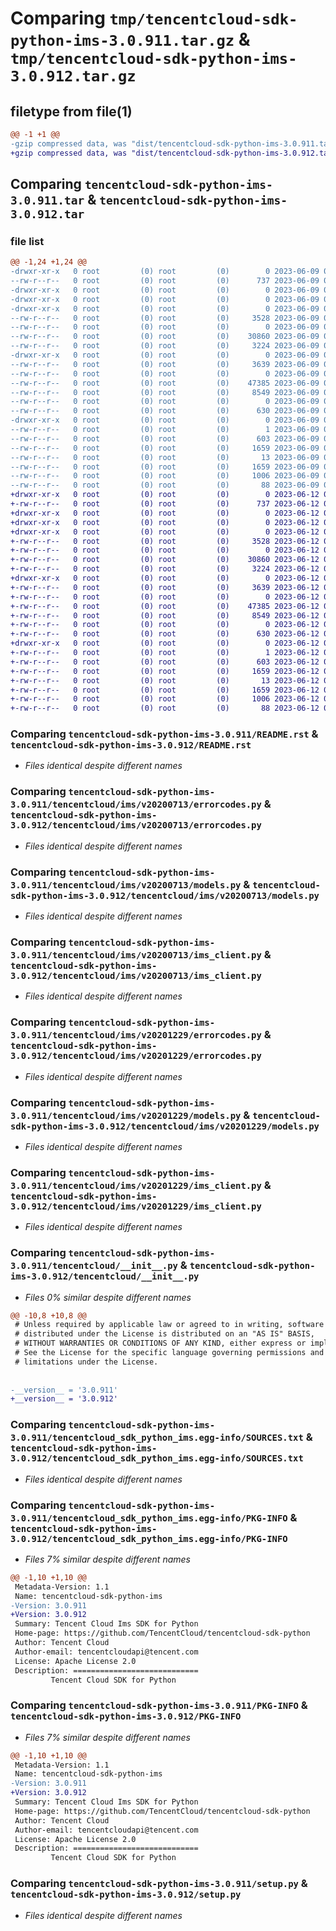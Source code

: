 # Comparing `tmp/tencentcloud-sdk-python-ims-3.0.911.tar.gz` & `tmp/tencentcloud-sdk-python-ims-3.0.912.tar.gz`

## filetype from file(1)

```diff
@@ -1 +1 @@
-gzip compressed data, was "dist/tencentcloud-sdk-python-ims-3.0.911.tar", last modified: Fri Jun  9 02:21:11 2023, max compression
+gzip compressed data, was "dist/tencentcloud-sdk-python-ims-3.0.912.tar", last modified: Mon Jun 12 03:05:43 2023, max compression
```

## Comparing `tencentcloud-sdk-python-ims-3.0.911.tar` & `tencentcloud-sdk-python-ims-3.0.912.tar`

### file list

```diff
@@ -1,24 +1,24 @@
-drwxr-xr-x   0 root         (0) root         (0)        0 2023-06-09 02:21:11.000000 tencentcloud-sdk-python-ims-3.0.911/
--rw-r--r--   0 root         (0) root         (0)      737 2023-06-09 02:21:11.000000 tencentcloud-sdk-python-ims-3.0.911/README.rst
-drwxr-xr-x   0 root         (0) root         (0)        0 2023-06-09 02:21:11.000000 tencentcloud-sdk-python-ims-3.0.911/tencentcloud/
-drwxr-xr-x   0 root         (0) root         (0)        0 2023-06-09 02:21:11.000000 tencentcloud-sdk-python-ims-3.0.911/tencentcloud/ims/
-drwxr-xr-x   0 root         (0) root         (0)        0 2023-06-09 02:21:11.000000 tencentcloud-sdk-python-ims-3.0.911/tencentcloud/ims/v20200713/
--rw-r--r--   0 root         (0) root         (0)     3528 2023-06-09 02:21:11.000000 tencentcloud-sdk-python-ims-3.0.911/tencentcloud/ims/v20200713/errorcodes.py
--rw-r--r--   0 root         (0) root         (0)        0 2023-06-09 02:21:11.000000 tencentcloud-sdk-python-ims-3.0.911/tencentcloud/ims/v20200713/__init__.py
--rw-r--r--   0 root         (0) root         (0)    30860 2023-06-09 02:21:11.000000 tencentcloud-sdk-python-ims-3.0.911/tencentcloud/ims/v20200713/models.py
--rw-r--r--   0 root         (0) root         (0)     3224 2023-06-09 02:21:11.000000 tencentcloud-sdk-python-ims-3.0.911/tencentcloud/ims/v20200713/ims_client.py
-drwxr-xr-x   0 root         (0) root         (0)        0 2023-06-09 02:21:11.000000 tencentcloud-sdk-python-ims-3.0.911/tencentcloud/ims/v20201229/
--rw-r--r--   0 root         (0) root         (0)     3639 2023-06-09 02:21:11.000000 tencentcloud-sdk-python-ims-3.0.911/tencentcloud/ims/v20201229/errorcodes.py
--rw-r--r--   0 root         (0) root         (0)        0 2023-06-09 02:21:11.000000 tencentcloud-sdk-python-ims-3.0.911/tencentcloud/ims/v20201229/__init__.py
--rw-r--r--   0 root         (0) root         (0)    47385 2023-06-09 02:21:11.000000 tencentcloud-sdk-python-ims-3.0.911/tencentcloud/ims/v20201229/models.py
--rw-r--r--   0 root         (0) root         (0)     8549 2023-06-09 02:21:11.000000 tencentcloud-sdk-python-ims-3.0.911/tencentcloud/ims/v20201229/ims_client.py
--rw-r--r--   0 root         (0) root         (0)        0 2023-06-09 02:21:11.000000 tencentcloud-sdk-python-ims-3.0.911/tencentcloud/ims/__init__.py
--rw-r--r--   0 root         (0) root         (0)      630 2023-06-09 02:21:11.000000 tencentcloud-sdk-python-ims-3.0.911/tencentcloud/__init__.py
-drwxr-xr-x   0 root         (0) root         (0)        0 2023-06-09 02:21:11.000000 tencentcloud-sdk-python-ims-3.0.911/tencentcloud_sdk_python_ims.egg-info/
--rw-r--r--   0 root         (0) root         (0)        1 2023-06-09 02:21:11.000000 tencentcloud-sdk-python-ims-3.0.911/tencentcloud_sdk_python_ims.egg-info/dependency_links.txt
--rw-r--r--   0 root         (0) root         (0)      603 2023-06-09 02:21:11.000000 tencentcloud-sdk-python-ims-3.0.911/tencentcloud_sdk_python_ims.egg-info/SOURCES.txt
--rw-r--r--   0 root         (0) root         (0)     1659 2023-06-09 02:21:11.000000 tencentcloud-sdk-python-ims-3.0.911/tencentcloud_sdk_python_ims.egg-info/PKG-INFO
--rw-r--r--   0 root         (0) root         (0)       13 2023-06-09 02:21:11.000000 tencentcloud-sdk-python-ims-3.0.911/tencentcloud_sdk_python_ims.egg-info/top_level.txt
--rw-r--r--   0 root         (0) root         (0)     1659 2023-06-09 02:21:11.000000 tencentcloud-sdk-python-ims-3.0.911/PKG-INFO
--rw-r--r--   0 root         (0) root         (0)     1006 2023-06-09 02:21:11.000000 tencentcloud-sdk-python-ims-3.0.911/setup.py
--rw-r--r--   0 root         (0) root         (0)       88 2023-06-09 02:21:11.000000 tencentcloud-sdk-python-ims-3.0.911/setup.cfg
+drwxr-xr-x   0 root         (0) root         (0)        0 2023-06-12 03:05:43.000000 tencentcloud-sdk-python-ims-3.0.912/
+-rw-r--r--   0 root         (0) root         (0)      737 2023-06-12 03:05:43.000000 tencentcloud-sdk-python-ims-3.0.912/README.rst
+drwxr-xr-x   0 root         (0) root         (0)        0 2023-06-12 03:05:43.000000 tencentcloud-sdk-python-ims-3.0.912/tencentcloud/
+drwxr-xr-x   0 root         (0) root         (0)        0 2023-06-12 03:05:43.000000 tencentcloud-sdk-python-ims-3.0.912/tencentcloud/ims/
+drwxr-xr-x   0 root         (0) root         (0)        0 2023-06-12 03:05:43.000000 tencentcloud-sdk-python-ims-3.0.912/tencentcloud/ims/v20200713/
+-rw-r--r--   0 root         (0) root         (0)     3528 2023-06-12 03:05:43.000000 tencentcloud-sdk-python-ims-3.0.912/tencentcloud/ims/v20200713/errorcodes.py
+-rw-r--r--   0 root         (0) root         (0)        0 2023-06-12 03:05:43.000000 tencentcloud-sdk-python-ims-3.0.912/tencentcloud/ims/v20200713/__init__.py
+-rw-r--r--   0 root         (0) root         (0)    30860 2023-06-12 03:05:43.000000 tencentcloud-sdk-python-ims-3.0.912/tencentcloud/ims/v20200713/models.py
+-rw-r--r--   0 root         (0) root         (0)     3224 2023-06-12 03:05:43.000000 tencentcloud-sdk-python-ims-3.0.912/tencentcloud/ims/v20200713/ims_client.py
+drwxr-xr-x   0 root         (0) root         (0)        0 2023-06-12 03:05:43.000000 tencentcloud-sdk-python-ims-3.0.912/tencentcloud/ims/v20201229/
+-rw-r--r--   0 root         (0) root         (0)     3639 2023-06-12 03:05:43.000000 tencentcloud-sdk-python-ims-3.0.912/tencentcloud/ims/v20201229/errorcodes.py
+-rw-r--r--   0 root         (0) root         (0)        0 2023-06-12 03:05:43.000000 tencentcloud-sdk-python-ims-3.0.912/tencentcloud/ims/v20201229/__init__.py
+-rw-r--r--   0 root         (0) root         (0)    47385 2023-06-12 03:05:43.000000 tencentcloud-sdk-python-ims-3.0.912/tencentcloud/ims/v20201229/models.py
+-rw-r--r--   0 root         (0) root         (0)     8549 2023-06-12 03:05:43.000000 tencentcloud-sdk-python-ims-3.0.912/tencentcloud/ims/v20201229/ims_client.py
+-rw-r--r--   0 root         (0) root         (0)        0 2023-06-12 03:05:43.000000 tencentcloud-sdk-python-ims-3.0.912/tencentcloud/ims/__init__.py
+-rw-r--r--   0 root         (0) root         (0)      630 2023-06-12 03:05:43.000000 tencentcloud-sdk-python-ims-3.0.912/tencentcloud/__init__.py
+drwxr-xr-x   0 root         (0) root         (0)        0 2023-06-12 03:05:43.000000 tencentcloud-sdk-python-ims-3.0.912/tencentcloud_sdk_python_ims.egg-info/
+-rw-r--r--   0 root         (0) root         (0)        1 2023-06-12 03:05:43.000000 tencentcloud-sdk-python-ims-3.0.912/tencentcloud_sdk_python_ims.egg-info/dependency_links.txt
+-rw-r--r--   0 root         (0) root         (0)      603 2023-06-12 03:05:43.000000 tencentcloud-sdk-python-ims-3.0.912/tencentcloud_sdk_python_ims.egg-info/SOURCES.txt
+-rw-r--r--   0 root         (0) root         (0)     1659 2023-06-12 03:05:43.000000 tencentcloud-sdk-python-ims-3.0.912/tencentcloud_sdk_python_ims.egg-info/PKG-INFO
+-rw-r--r--   0 root         (0) root         (0)       13 2023-06-12 03:05:43.000000 tencentcloud-sdk-python-ims-3.0.912/tencentcloud_sdk_python_ims.egg-info/top_level.txt
+-rw-r--r--   0 root         (0) root         (0)     1659 2023-06-12 03:05:43.000000 tencentcloud-sdk-python-ims-3.0.912/PKG-INFO
+-rw-r--r--   0 root         (0) root         (0)     1006 2023-06-12 03:05:43.000000 tencentcloud-sdk-python-ims-3.0.912/setup.py
+-rw-r--r--   0 root         (0) root         (0)       88 2023-06-12 03:05:43.000000 tencentcloud-sdk-python-ims-3.0.912/setup.cfg
```

### Comparing `tencentcloud-sdk-python-ims-3.0.911/README.rst` & `tencentcloud-sdk-python-ims-3.0.912/README.rst`

 * *Files identical despite different names*

### Comparing `tencentcloud-sdk-python-ims-3.0.911/tencentcloud/ims/v20200713/errorcodes.py` & `tencentcloud-sdk-python-ims-3.0.912/tencentcloud/ims/v20200713/errorcodes.py`

 * *Files identical despite different names*

### Comparing `tencentcloud-sdk-python-ims-3.0.911/tencentcloud/ims/v20200713/models.py` & `tencentcloud-sdk-python-ims-3.0.912/tencentcloud/ims/v20200713/models.py`

 * *Files identical despite different names*

### Comparing `tencentcloud-sdk-python-ims-3.0.911/tencentcloud/ims/v20200713/ims_client.py` & `tencentcloud-sdk-python-ims-3.0.912/tencentcloud/ims/v20200713/ims_client.py`

 * *Files identical despite different names*

### Comparing `tencentcloud-sdk-python-ims-3.0.911/tencentcloud/ims/v20201229/errorcodes.py` & `tencentcloud-sdk-python-ims-3.0.912/tencentcloud/ims/v20201229/errorcodes.py`

 * *Files identical despite different names*

### Comparing `tencentcloud-sdk-python-ims-3.0.911/tencentcloud/ims/v20201229/models.py` & `tencentcloud-sdk-python-ims-3.0.912/tencentcloud/ims/v20201229/models.py`

 * *Files identical despite different names*

### Comparing `tencentcloud-sdk-python-ims-3.0.911/tencentcloud/ims/v20201229/ims_client.py` & `tencentcloud-sdk-python-ims-3.0.912/tencentcloud/ims/v20201229/ims_client.py`

 * *Files identical despite different names*

### Comparing `tencentcloud-sdk-python-ims-3.0.911/tencentcloud/__init__.py` & `tencentcloud-sdk-python-ims-3.0.912/tencentcloud/__init__.py`

 * *Files 0% similar despite different names*

```diff
@@ -10,8 +10,8 @@
 # Unless required by applicable law or agreed to in writing, software
 # distributed under the License is distributed on an "AS IS" BASIS,
 # WITHOUT WARRANTIES OR CONDITIONS OF ANY KIND, either express or implied.
 # See the License for the specific language governing permissions and
 # limitations under the License.
 
 
-__version__ = '3.0.911'
+__version__ = '3.0.912'
```

### Comparing `tencentcloud-sdk-python-ims-3.0.911/tencentcloud_sdk_python_ims.egg-info/SOURCES.txt` & `tencentcloud-sdk-python-ims-3.0.912/tencentcloud_sdk_python_ims.egg-info/SOURCES.txt`

 * *Files identical despite different names*

### Comparing `tencentcloud-sdk-python-ims-3.0.911/tencentcloud_sdk_python_ims.egg-info/PKG-INFO` & `tencentcloud-sdk-python-ims-3.0.912/tencentcloud_sdk_python_ims.egg-info/PKG-INFO`

 * *Files 7% similar despite different names*

```diff
@@ -1,10 +1,10 @@
 Metadata-Version: 1.1
 Name: tencentcloud-sdk-python-ims
-Version: 3.0.911
+Version: 3.0.912
 Summary: Tencent Cloud Ims SDK for Python
 Home-page: https://github.com/TencentCloud/tencentcloud-sdk-python
 Author: Tencent Cloud
 Author-email: tencentcloudapi@tencent.com
 License: Apache License 2.0
 Description: ============================
         Tencent Cloud SDK for Python
```

### Comparing `tencentcloud-sdk-python-ims-3.0.911/PKG-INFO` & `tencentcloud-sdk-python-ims-3.0.912/PKG-INFO`

 * *Files 7% similar despite different names*

```diff
@@ -1,10 +1,10 @@
 Metadata-Version: 1.1
 Name: tencentcloud-sdk-python-ims
-Version: 3.0.911
+Version: 3.0.912
 Summary: Tencent Cloud Ims SDK for Python
 Home-page: https://github.com/TencentCloud/tencentcloud-sdk-python
 Author: Tencent Cloud
 Author-email: tencentcloudapi@tencent.com
 License: Apache License 2.0
 Description: ============================
         Tencent Cloud SDK for Python
```

### Comparing `tencentcloud-sdk-python-ims-3.0.911/setup.py` & `tencentcloud-sdk-python-ims-3.0.912/setup.py`

 * *Files identical despite different names*

